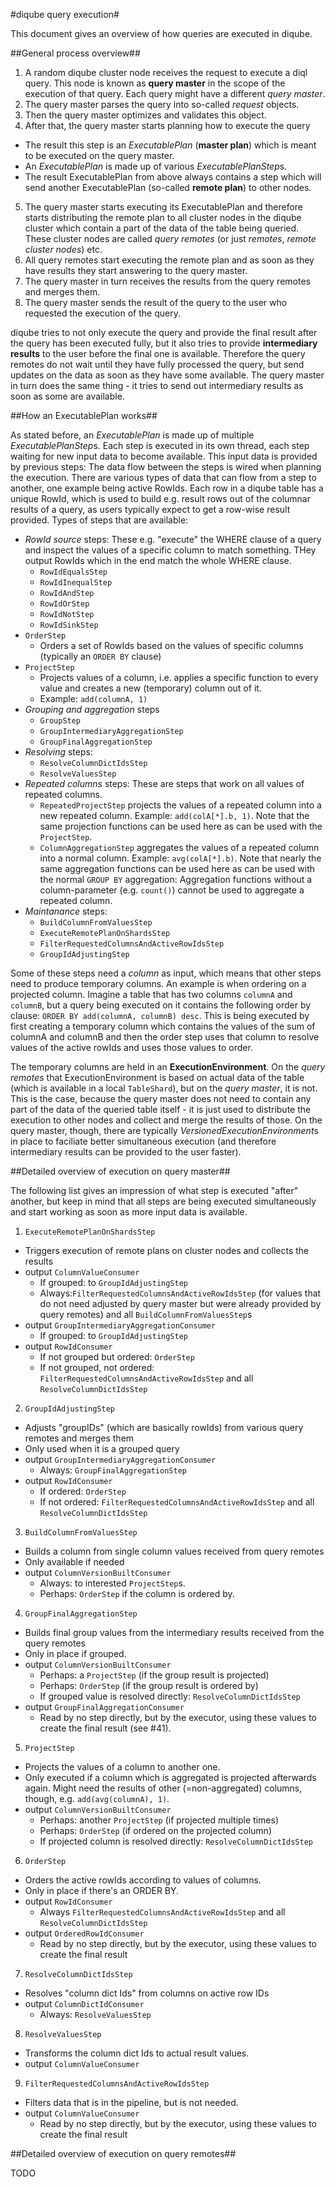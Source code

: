 #diqube query execution#

This document gives an overview of how queries are executed in diqube.

##General process overview##

1. A random diqube cluster node receives the request to execute a diql query. This node is known as **query master** in the scope of the execution of that query. Each query might have a different *query master*.
2. The query master parses the query into so-called *request* objects.
3. Then the query master optimizes and validates this object.
4. After that, the query master starts planning how to execute the query
  * The result this step is an *ExecutablePlan* (**master plan**) which is meant to be executed on the query master. 
  * An *ExecutablePlan* is made up of various *ExecutablePlanStep*s.
  * The result ExecutablePlan from above always contains a step which will send another ExecutablePlan (so-called **remote plan**) to other nodes.
5. The query master starts executing its ExecutablePlan and therefore starts distributing the remote plan to all cluster nodes in the diqube cluster which contain a part of the data of the table being queried. These cluster nodes are called *query remotes* (or just *remotes*, *remote cluster nodes*) etc.
6. All query remotes start executing the remote plan and as soon as they have results they start answering to the query master.
7. The query master in turn receives the results from the query remotes and merges them.
8. The query master sends the result of the query to the user who requested the execution of the query.

diqube tries to not only execute the query and provide the final result after the query has been executed fully, but it also tries to provide **intermediary results** to the user before the final one is available. Therefore the query remotes do not wait until they have fully processed the query, but send updates on the data as soon as they have some available. The query master in turn does the same thing - it tries to send out intermediary results as soon as some are available.

##How an ExecutablePlan works##

As stated before, an *ExecutablePlan* is made up of multiple *ExecutablePlanStep*s. Each step is executed in its own thread, each step waiting for new input data to become available. This input data is provided by previous steps: The data flow between the steps is wired when planning the execution. There are various types of data that can flow from a step to another, one example being active RowIds. Each row in a diqube table has a unique RowId, which is used to build e.g. result rows out of the columnar results of a query, as users typically expect to get a row-wise result provided. Types of steps that are available:

* *RowId source* steps: These e.g. "execute" the WHERE clause of a query and inspect the values of a specific column to match something. THey output RowIds which in the end match the whole WHERE clause.
  * `RowIdEqualsStep`
  * `RowIdInequalStep`
  * `RowIdAndStep`
  * `RowIdOrStep`
  * `RowIdNotStep`
  * `RowIdSinkStep`
* `OrderStep`
  * Orders a set of RowIds based on the values of specific columns (typically an `ORDER BY` clause) 
* `ProjectStep`
  * Projects values of a column, i.e. applies a specific function to every value and creates a new (temporary) column out of it.
  * Example: `add(columnA, 1)`
* *Grouping and aggregation* steps
  * `GroupStep`
  * `GroupIntermediaryAggregationStep`
  * `GroupFinalAggregationStep`
* *Resolving* steps:
  * `ResolveColumnDictIdsStep`
  * `ResolveValuesStep`
* *Repeated columns* steps: These are steps that work on all values of repeated columns.
  * `RepeatedProjectStep` projects the values of a repeated column into a new repeated column. Example: `add(colA[*].b, 1)`. Note that the same projection functions can be used here as can be used with the `ProjectStep`.
  * `ColumnAggregationStep` aggregates the values of a repeated column into a normal column. Example: `avg(colA[*].b)`. Note that nearly the same aggregation functions can be used here as can be used with the normal `GROUP BY` aggregation: Aggregation functions without a column-parameter (e.g. `count()`) cannot be used to aggregate a repeated column.
* *Maintanance* steps:
  * `BuildColumnFromValuesStep`
  * `ExecuteRemotePlanOnShardsStep`
  * `FilterRequestedColumnsAndActiveRowIdsStep`
  * `GroupIdAdjustingStep`
  
Some of these steps need a *column* as input, which means that other steps need to produce temporary columns. An example is when ordering on a projected column. Imagine a table that has two columns `columnA` and `columnB`, but a query being executed on it contains the following order by clause: `ORDER BY add(columnA, columnB) desc`. This is being executed by first creating a temporary column which contains the values of the sum of columnA and columnB and then the order step uses that column to resolve values of the active rowIds and uses those values to order.

The temporary columns are held in an **ExecutionEnvironment**. On the *query remotes* that ExecutionEnvironment is based on actual data of the table (which is available in a local `TableShard`), but on the *query master*, it is not. This is the case, because the query master does not need to contain any part of the data of the queried table itself - it is just used to distribute the execution to other nodes and collect and merge the results of those. On the query master, though, there are typically *VersionedExecutionEnvironment*s in place to faciliate better simultaneous execution (and therefore intermediary results can be provided to the user faster). 

##Detailed overview of execution on query master##

The following list gives an impression of what step is executed "after" another, but keep in mind that all steps are being executed simultaneously and start working as soon as more input data is available. 

1. `ExecuteRemotePlanOnShardsStep`
  * Triggers execution of remote plans on cluster nodes and collects the results
  * output `ColumnValueConsumer`
    * If grouped: to `GroupIdAdjustingStep`
    * Always:`FilterRequestedColumnsAndActiveRowIdsStep` (for values that do not need adjusted by query master but were already provided by query remotes) and all `BuildColumnFromValuesStep`s
  * output `GroupIntermediaryAggregationConsumer`
    * If grouped: to `GroupIdAdjustingStep`
  * output `RowIdConsumer`
    * If not grouped but ordered: `OrderStep`
    * If not grouped, not ordered: `FilterRequestedColumnsAndActiveRowIdsStep` and all `ResolveColumnDictIdsStep`
2. `GroupIdAdjustingStep`
  * Adjusts "groupIDs" (which are basically rowIds) from various query remotes and merges them
  * Only used when it is a grouped query
  * output `GroupIntermediaryAggregationConsumer`
    * Always: `GroupFinalAggregationStep`
  * output `RowIdConsumer`
    * If ordered: `OrderStep`
    * If not ordered: `FilterRequestedColumnsAndActiveRowIdsStep` and all `ResolveColumnDictIdsStep`
3. `BuildColumnFromValuesStep`
  * Builds a column from single column values received from query remotes
  * Only available if needed
  * output `ColumnVersionBuiltConsumer`
    * Always: to interested `ProjectStep`s.
    * Perhaps: `OrderStep` if the column is ordered by.
4. `GroupFinalAggregationStep`
  * Builds final group values from the intermediary results received from the query remotes
  * Only in place if grouped.
  * output `ColumnVersionBuiltConsumer`
    * Perhaps: a `ProjectStep` (if the group result is projected)
    * Perhaps: `OrderStep` (if the group result is ordered by)
    * If grouped value is resolved directly: `ResolveColumnDictIdsStep`
  * output `GroupFinalAggregationConsumer`
    * Read by no step directly, but by the executor, using these values to create the final result (see #41).
5. `ProjectStep`
  * Projects the values of a column to another one.
  * Only executed if a column which is aggregated is projected afterwards again. Might need the results of other (=non-aggregated) columns, though, e.g. `add(avg(columnA), 1)`.
  * output `ColumnVersionBuiltConsumer`
    * Perhaps: another `ProjectStep` (if projected multiple times)
    * Perhaps: `OrderStep` (if ordered on the projected column)
    * If projected column is resolved directly: `ResolveColumnDictIdsStep`
6. `OrderStep`
  * Orders the active rowIds according to values of columns.
  * Only in place if there's an ORDER BY.
  * output `RowIdConsumer`
    * Always `FilterRequestedColumnsAndActiveRowIdsStep` and all `ResolveColumnDictIdsStep` 
  * output `OrderedRowIdConsumer`
    * Read by no step directly, but by the executor, using these values to create the final result
7. `ResolveColumnDictIdsStep`
  * Resolves "column dict Ids" from columns on active row IDs
  * output `ColumnDictIdConsumer`
    * Always: `ResolveValuesStep`
8. `ResolveValuesStep`
  * Transforms the column dict Ids to actual result values.
  * output `ColumnValueConsumer`
9. `FilterRequestedColumnsAndActiveRowIdsStep`
  * Filters data that is in the pipeline, but is not needed.
  * output `ColumnValueConsumer`
    * Read by no step directly, but by the executor, using these values to create the final result

##Detailed overview of execution on query remotes##

TODO